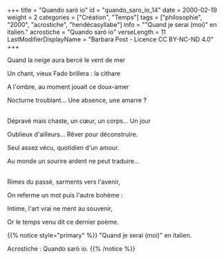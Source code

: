 +++
title = "Quando sarò io"
id = "quando_saro_io_14"
date = 2000-02-19
weight = 2
categories = ["Création", "Temps"]
tags = ["philosophie", "2000", "acrostiche", "hendécasyllabe"]
info = "\"Quand je serai (moi)\" en italien."
acrostiche = "Quando sarò io"
verseLength = 11
LastModifierDisplayName = "Barbara Post - Licence CC BY-NC-ND 4.0"
+++

Quand la neige aura bercé le vent de mer

Un chant, vieux Fado brillera : la cithare

A l'ombre, au moment jouait ce doux-amer

Nocturne troublant... Une absence, une amarre ?

 \
Dépravé mais chaste, un cœur, un corps... Un jour

Oublieux d'ailleurs... Rêver pour déconstruire.

Seul assez vécu, quotidien d'un amour.

Au monde un sourire ardent ne peut traduire...

 \
Rimes du passé, sarments vers l'avenir,

On referme un mot puis l'autre bohème :

Intime, l'art vrai ne ment au souvenir,

Or le temps venu dit ce dernier poème.

{{% notice style="primary" %}}
"Quand je serai (moi)" en italien.

Acrostiche : Quando sarò io.
{{% /notice %}}
